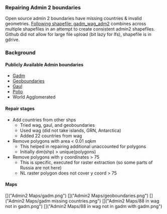 
### Repairing Admin 2 boundaries
Open source admin 2 boundaries have missing countries & invalid geometries. [Following shapefile: gadm_wag_adm2](https://drive.google.com/drive/folders/1SVScz3jQImsQ666BulbUPu2QQdnaMZ5U?usp=sharing) combines across multiple shapefiles in an attempt to create consistent admin2 shapefiles.  Github did not allow for large file upload (bit lazy for lfs), shapefile is in gdrive.

### Background

#### Publicly Available Admin boundaries
* [Gadm](https://gadm.org/)
* [Geoboundaries](https://www.geoboundaries.org/downloadCGAZ.html)
* [Gaul](https://www.geoboundaries.org/downloadCGAZ.html)
* [Polio](https://polioboundaries-who.hub.arcgis.com/datasets/6b44e83b8efe45c89e22d2721ec824bb_4?geometry=157.500%2C-74.194%2C-157.500%2C78.781)
* World Agglomerated


#### Repair stages
* Add countries from other shps
  + Tried wag, gaul, and geoboundaries
  + Used wag (did not take islands, GRN, Antarctica)
  + Added 22 countries from wag
* Remove polygons with area < 0.01 sqkm
  + This helped in repairing additional unaccounted for polygons
  + Initially dim(shp) > unique(polygons)
* Remove polygons with y coordinates > 75
  + This is specific, executed for raster extraction (so some parts of Russia are not here)
  + NL raster polygon does not cover y coord > 75


#### Maps

[]("Admin2 Maps/gadm.png")
[]("Admin2 Maps/geoboundaries.png")
[]("Admin2 Maps/gadm missing countries.png")
[]("Admin2 Maps/88 in wag not in gadm.png")
[]("Admin2 Maps/88 in wag not in gadm with gadm.png")

